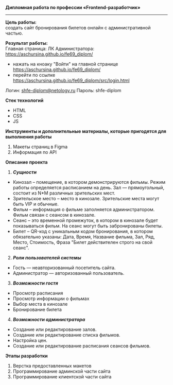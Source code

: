 **Дипломная работа по профессии «Frontend-разработчик»**
___  
**Цель работы:**  
создать сайт бронирования билетов онлайн с административной частью.  

**Результат работы:**  
Главная страница: 
ЛК Администратора:  https://aschursina.github.io/fe69_diplom/
* нажать на кноаку "Войти" на главной странице https://aschursina.github.io/fe69_diplom/
* перейти по ссылке https://aschursina.github.io/fe69_diplom/src/login.html 

Логин: shfe-diplom@netology.ru 
Пароль: shfe-diplom  
   
**Стек технологий**  
* HTML  
* CSS  
* JS  
  
**Инструменты и дополнительные материалы, которые пригодятся для выполнения работы**
1. Макеты страниц в Figma  
2. Информация по API
      
**Описание проекта**
1. ***Сущности***  
* Кинозал – помещение, в котором демонстрируются фильмы. Режим работы определяется расписанием на день. Зал — прямоугольный, состоит из N*M различных зрительских мест.  
* Зрительское место – место в кинозале. Зрительские места могут быть VIP и обычные.  
* Фильм – информация о фильме заполняется администратором. Фильм связан с сеансом в кинозале.    
* Сеанс – это временной промежуток, в котором в кинозале будет показываться фильм. На сеанс могут быть забронированы билеты.  
* Билет – QR-код c уникальным кодом бронирования, в котором обязательно указаны: Дата, Время, Название фильма, Зал, Ряд, Место, Стоимость, Фраза "Билет действителен строго на свой сеанс".  
2. ***Роли пользователей системы***  
* Гость — неавторизованный посетитель сайта.  
* Администратор — авторизованный пользователь.  
3. ***Возможности гостя***  
* Просмотр расписания  
* Просмотр информации о фильмах  
* Выбор места в кинозале  
* Бронирование билета  
4. ***Возможности администратора***  
* Создание или редактирование залов.  
* Создание или редактирование списка фильмов.  
* Настройка цен.  
* Создание или редактирование расписания сеансов фильмов.  
   
**Этапы разработки**  
1. Верстка предоставленных макетов  
2. Программирование админской части сайта  
3. Программирование клиентской части сайта  
